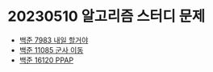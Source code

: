 # 20230510 알고리즘 스터디 문제

- [백준 7983 내일 할거야](https://www.acmicpc.net/problem/7983)
- [백준 11085 군사 이동](https://www.acmicpc.net/problem/11085)
- [백준 16120 PPAP](https://www.acmicpc.net/problem/16120)
